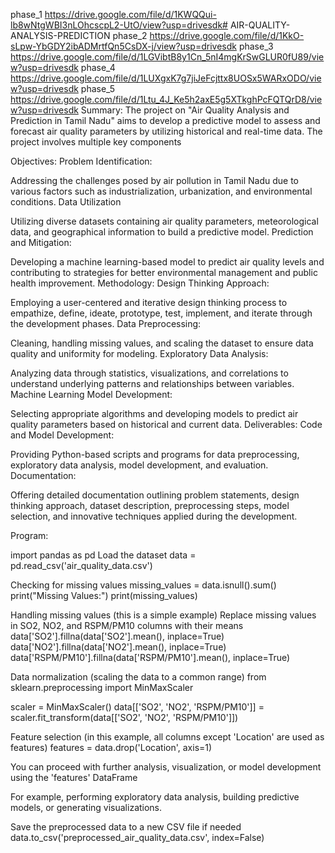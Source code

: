 phase_1
https://drive.google.com/file/d/1KWQQui-lb8wNtgWBI3nLOhcscpL2-UtO/view?usp=drivesdk# AIR-QUALITY-ANALYSIS-PREDICTION
phase_2
https://drive.google.com/file/d/1KkO-sLpw-YbGDY2ibADMrtfQn5CsDX-j/view?usp=drivesdk
phase_3
https://drive.google.com/file/d/1LGVibtB8y1Cn_5nI4mgKrSwGLUR0fU89/view?usp=drivesdk
phase_4
https://drive.google.com/file/d/1LUXgxK7g7jiJeFcjttx8UOSx5WARxODO/view?usp=drivesdk
phase_5
https://drive.google.com/file/d/1Ltu_4J_Ke5h2axE5g5XTkghPcFQTQrD8/view?usp=drivesdk
Summary:
The project on "Air Quality Analysis and Prediction in Tamil Nadu" aims to develop a predictive model to assess and forecast air quality parameters by utilizing historical and real-time data. The project involves multiple key components

Objectives: Problem Identification:

Addressing the challenges posed by air pollution in Tamil Nadu due to various factors such as industrialization, urbanization, and environmental conditions.
Data Utilization

Utilizing diverse datasets containing air quality parameters, meteorological data, and geographical information to build a predictive model.
Prediction and Mitigation:

Developing a machine learning-based model to predict air quality levels and contributing to strategies for better environmental management and public health improvement.
Methodology: Design Thinking Approach:

Employing a user-centered and iterative design thinking process to empathize, define, ideate, prototype, test, implement, and iterate through the development phases.
Data Preprocessing:

Cleaning, handling missing values, and scaling the dataset to ensure data quality and uniformity for modeling.
Exploratory Data Analysis:

Analyzing data through statistics, visualizations, and correlations to understand underlying patterns and relationships between variables.
Machine Learning Model Development:

Selecting appropriate algorithms and developing models to predict air quality parameters based on historical and current data.
Deliverables: Code and Model Development:

Providing Python-based scripts and programs for data preprocessing, exploratory data analysis, model development, and evaluation.
Documentation:

Offering detailed documentation outlining problem statements, design thinking approach, dataset description, preprocessing steps, model selection, and innovative techniques applied during the development.

Program:

import pandas as pd Load the dataset data = pd.read_csv('air_quality_data.csv')

Checking for missing values missing_values = data.isnull().sum() print("Missing Values:") print(missing_values)

Handling missing values (this is a simple example) Replace missing values in SO2, NO2, and RSPM/PM10 columns with their means data['SO2'].fillna(data['SO2'].mean(), inplace=True) data['NO2'].fillna(data['NO2'].mean(), inplace=True) data['RSPM/PM10'].fillna(data['RSPM/PM10'].mean(), inplace=True)

Data normalization (scaling the data to a common range) from sklearn.preprocessing import MinMaxScaler

scaler = MinMaxScaler() data[['SO2', 'NO2', 'RSPM/PM10']] = scaler.fit_transform(data[['SO2', 'NO2', 'RSPM/PM10']])

Feature selection (in this example, all columns except 'Location' are used as features) features = data.drop('Location', axis=1)

You can proceed with further analysis, visualization, or model development using the 'features' DataFrame

For example, performing exploratory data analysis, building predictive models, or generating visualizations.

Save the preprocessed data to a new CSV file if needed data.to_csv('preprocessed_air_quality_data.csv', index=False)
